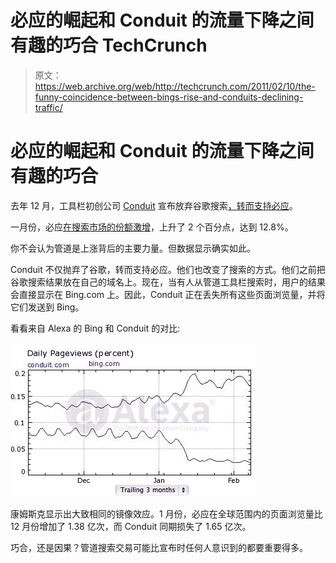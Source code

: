 # 必应的崛起和 Conduit 的流量下降之间有趣的巧合 TechCrunch

> 原文：<https://web.archive.org/web/http://techcrunch.com/2011/02/10/the-funny-coincidence-between-bings-rise-and-conduits-declining-traffic/>

# 必应的崛起和 Conduit 的流量下降之间有趣的巧合

去年 12 月，工具栏初创公司 [Conduit](https://web.archive.org/web/20230203071323/http://www.conduit.com/) 宣布放弃谷歌搜索[，转而支持必应](https://web.archive.org/web/20230203071323/http://blog.conduit.com/2010/12/01/bing-%E2%80%93-it-has-a-nice-%E2%80%98ring%E2%80%99-to-it-2/)。

一月份，必应[在搜索市场的份额激增](https://web.archive.org/web/20230203071323/http://blogs.forbes.com/ericsavitz/2011/02/08/bing-january-a-bell-ringer-for-microsofts-search-engine/)，上升了 2 个百分点，达到 12.8%。

你不会认为管道是上涨背后的主要力量。但数据显示确实如此。

Conduit 不仅抛弃了谷歌，转而支持必应。他们也改变了搜索的方式。他们之前把谷歌搜索结果放在自己的域名上。现在，当有人从管道工具栏搜索时，用户的结果会直接显示在 Bing.com 上。因此，Conduit 正在丢失所有这些页面浏览量，并将它们发送到 Bing。

看看来自 Alexa 的 Bing 和 Conduit 的对比:

![](img/5858b0cf840efbe149329085ca5833fd.png)

康姆斯克显示出大致相同的镜像效应。1 月份，必应在全球范围内的页面浏览量比 12 月份增加了 1.38 亿次，而 Conduit 同期损失了 1.65 亿次。

巧合，还是因果？管道搜索交易可能比宣布时任何人意识到的都要重要得多。